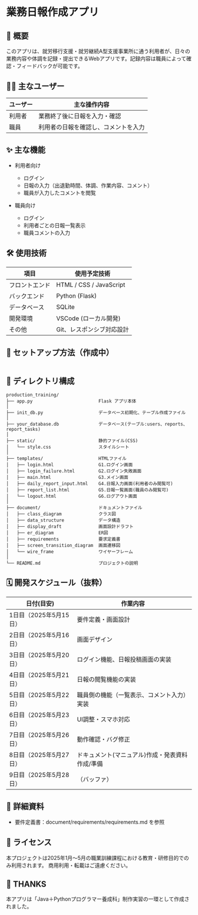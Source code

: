 # 業務日報作成アプリ

## 📌 概要

このアプリは、就労移行支援・就労継続A型支援事業所に通う利用者が、日々の業務内容や体調を記録・提出できるWebアプリです。記録内容は職員によって確認・フィードバックが可能です。

## 🧑‍💼 主なユーザー

| ユーザー | 主な操作内容 |
|----------|--------------|
| 利用者   | 業務終了後に日報を入力・確認 |
| 職員     | 利用者の日報を確認し、コメントを入力 |

## ✨ 主な機能

- 利用者向け
  - ログイン
  - 日報の入力（出退勤時間、体調、作業内容、コメント）
  - 職員が入力したコメントを閲覧
  
- 職員向け
  - ログイン
  - 利用者ごとの日報一覧表示
  - 職員コメントの入力

## 🛠 使用技術

| 項目 | 使用予定技術 |
|-|-|
| フロントエンド | HTML / CSS / JavaScript |
| バックエンド | Python (Flask) |
| データベース | SQLite |
| 開発環境 | VSCode (ローカル開発) |
| その他 | Git、レスポンシブ対応設計 |

## 🚀 セットアップ方法（作成中）

```

```

## 📂 ディレクトリ構成

```plaintext
production_training/
├── app.py                         Flask アプリ本体
│
├── init_db.py                     データベース初期化、テーブル作成ファイル
│
├── your_database.db               データベース(テーブル:users、reports、report_tasks)
│
├── static/                        静的ファイル(CSS)
│   └── style.css                  スタイルシート
│
├── templates/                     HTMLファイル
│   ├── login.html                 G1.ログイン画面
│   ├── login_failure.html         G2.ログイン失敗画面
│   ├── main.html                  G3.メイン画面
│   ├── daily_report_input.html    G4.日報入力画面(利用者のみ閲覧可)
│   ├── report_list.html           G5.日報一覧画面(職員のみ閲覧可)
│   └── logout.html                G6.ログアウト画面
│
├── document/                      ドキュメントファイル
│   ├── class_diagram              クラス図
│   ├── data_structure             データ構造
│   ├── display_draft              画面設計ドラフト
│   ├── er_diagram                 ER図
│   ├── requirements               要求定義書
│   ├── screen_transition_diagram  画面遷移図
│   └── wire_frame                 ワイヤーフレーム
│
└── README.md                      プロジェクトの説明
```

## 🗓 開発スケジュール（抜粋）

| 日付(目安) | 作業内容 |
|-|-|
| 1日目（2025年5月15日） | 要件定義・画面設計 |
| 2日目（2025年5月16日） | 画面デザイン |
| 3日目（2025年5月20日） | ログイン機能、日報投稿画面の実装 |
| 4日目（2025年5月21日） | 日報の閲覧機能の実装 |
| 5日目（2025年5月22日） | 職員側の機能（一覧表示、コメント入力）実装 |
| 6日目（2025年5月23日） | UI調整・スマホ対応 |
| 7日目（2025年5月26日） | 動作確認・バグ修正 |
| 8日目（2025年5月27日） | ドキュメント(マニュアル)作成・発表資料作成/準備 |
| 9日目（2025年5月28日） | （バッファ） |

## 📄 詳細資料
- 要件定義書：document/requirements/requirements.md を参照

## 📝 ライセンス
本プロジェクトは2025年1月～5月の職業訓練課程における教育・研修目的でのみ利用されます。
商用利用・転載はご遠慮ください。

## 🙏 THANKS
本アプリは「Java＋Pythonプログラマー養成科」制作実習の一環として作成されました。